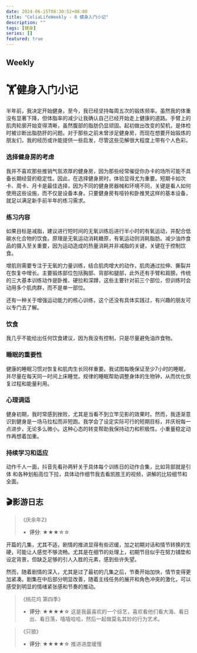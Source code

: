 ```yaml
---
date: 2024-06-15T08:30:52+08:00
title: "CeliaLifeWeekly - 8 健身入门小记"
description: ""
tags: [健身]
series: []
featured: true
---
```


## Weekly

# 🏋️**健身入门小记**

半年前，我决定开始健身。至今，我已经坚持每周五次的锻炼频率。虽然我的体重没有显著下降，但体脂率的减少让我确认自己已经开始走上健康的道路。手臂上的肌肉轮廓开始变得清晰，虽然腹部的脂肪仍显顽固。起初做出改变的契机，是体检时被诊断出脂肪肝的问题。对于那些之前未曾涉足健身房，而现在想要开始锻炼的朋友们，我的经历或许能提供一些启发，尽管这些见解很大程度上带有个人色彩。

### 选择健身房的考虑

我并不喜欢那些推销气氛浓厚的健身房，因为那些经常催促你办卡的场所可能不具备长期经营的稳定性。因此，在选择健身房时，体验显得尤为重要。短期卡如次卡、周卡、月卡是最佳选择，因为不同的健身房器械和环境不同，关键是看人如何使用这些设施，而不仅是设备本身。只要健身房有哑铃和卧推凳这样的基本设备，就足以满足新手前半年的练习需求。

### 练习内容

如果目标是减脂，建议进行短时间的无氧训练后进行半小时的有氧运动，并配合低碳水化合物的饮食。原理是无氧运动消耗糖原，有氧运动则消耗脂肪。减少油炸食品的摄入至关重要，因为运动造成的热量消耗并非减脂的关键，关键在于控制饮食。

增肌则需要专注于无氧的力量训练，结合肌肉增大的动作，肌肉通过拉伸、撕裂并在恢复中增长。主要锻炼部位包括胸部、背部和腿部，此外还有手臂和肩膀。传统的三大基本训练动作是卧推、硬拉和深蹲，这些主要针对前三个部位，但训练时会动用多个肌肉群，而不是单一部位。

还有一种关于增强运动能力的核心训练，这个还没有具体实践过，有兴趣的朋友可以专门去了解。

### 饮食

我几乎不能给出任何饮食建议，因为我没有控制，只是尽量避免油炸食物。

### 睡眠的重要性

健康的睡眠习惯对恢复和肌肉生长同样重要。我试图每晚保证至少7小时的睡眠，并尽量在每天同一时间上床睡觉。规律的睡眠帮助调整身体的生物钟，从而优化恢复过程和能量利用。

### 心理调适

健身初期，我时常感到挫败，尤其是当看不到立竿见影的效果时。然而，我逐渐意识到健身是一场马拉松而非短跑。我学会了设定实际可行的短期目标，并庆祝每一点进步，无论多么微小。这种心态的转变帮助我保持动力和积极性。小重量稳定动作再想着加重。

### 持续学习和适应

动作千人一面，抖音先看孙两轩关于具体每个训练日的动作合集，比如背部就是引体 和各种划船高位下拉，具体动作细节我去看凯胜王的视频，讲解的比较细节和全面。

## 🎬影游日志

> 《庆余年2》
> - **评分**: ★★★☆☆

开篇的几集，尤其不适，剧情的推进显得有些迟缓，加之初期对话和情节转换的生硬，可能让人感觉不够流畅。尤其是在细节的处理上，初期节目似乎在努力铺垫和设定背景，但缺乏足够的引人入胜的元素，感到些许失望。

然而，随着剧情的深入，尤其是过了最初的几集之后，节奏开始加快，情节变得更加紧凑。剧集在中后部分明显改善，随着主线任务的展开和角色冲突的激化，可以感受到明显的情绪紧张感和节奏的推动。


> 《桃花坞 第四季》
> - **评分**: ★★★★☆
这是我最喜欢的一个综艺，喜欢看他们看大海、看日出、看日落，嘻嘻哈哈，然后一起做莫名其妙的行为艺术。

> 《只狼》
> - **评分**: ★★★★☆
> 推进进度缓慢